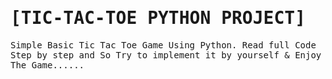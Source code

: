 <samp>
  
# [TIC-TAC-TOE PYTHON PROJECT]
  
Simple Basic Tic Tac Toe Game Using Python.
Read full Code Step by step and So Try to implement it by yourself & Enjoy The Game......
  

